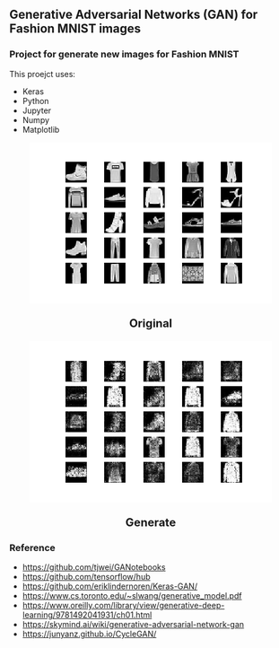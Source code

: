 ## Generative Adversarial Networks (GAN) for Fashion MNIST images

### Project for generate new images for Fashion MNIST

This proejct uses: 
- Keras
- Python
- Jupyter
- Numpy
- Matplotlib

<p align="center">
    <img src="./assets/mnist_0.png">
</p>
<p align="center" style='font-size:20px;text-align:center;'>
  <b>Original</b>
</p>

<p align="center">
     <img src="./assets/generate_mnist_0.png">
</p>
<p  align="center" style='font-size:20px;text-align:center;'>
  <b>Generate</b>
</p>

### Reference
- https://github.com/tjwei/GANotebooks
- https://github.com/tensorflow/hub
- https://github.com/eriklindernoren/Keras-GAN/
- https://www.cs.toronto.edu/~slwang/generative_model.pdf
- https://www.oreilly.com/library/view/generative-deep-learning/9781492041931/ch01.html
- https://skymind.ai/wiki/generative-adversarial-network-gan
- https://junyanz.github.io/CycleGAN/
